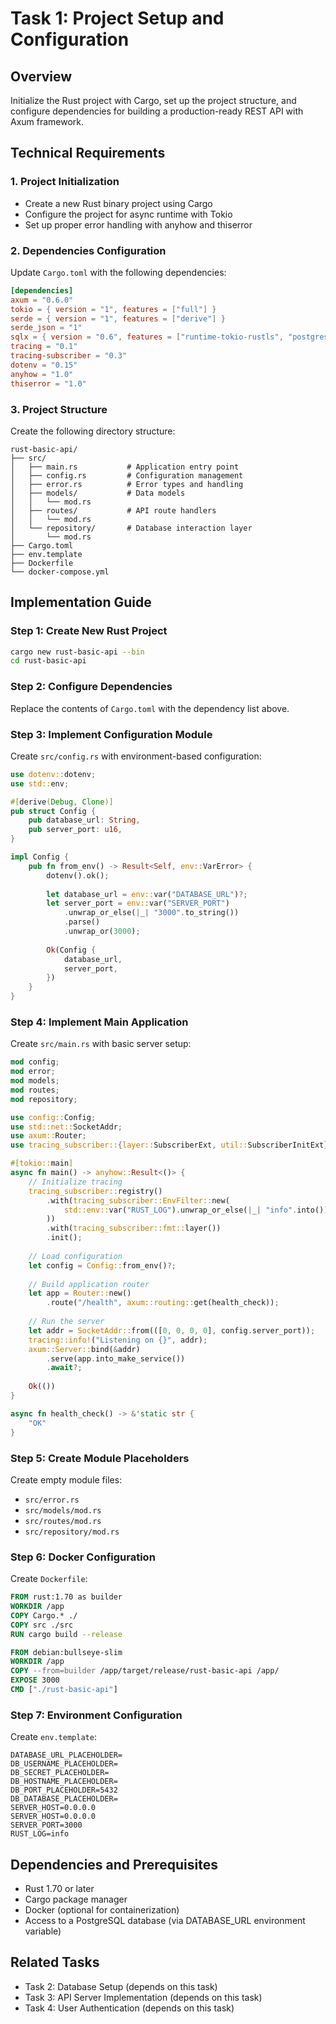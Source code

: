# Task 1: Project Setup and Configuration

## Overview
Initialize the Rust project with Cargo, set up the project structure, and configure dependencies for building a production-ready REST API with Axum framework.

## Technical Requirements

### 1. Project Initialization
- Create a new Rust binary project using Cargo
- Configure the project for async runtime with Tokio
- Set up proper error handling with anyhow and thiserror

### 2. Dependencies Configuration
Update `Cargo.toml` with the following dependencies:

```toml
[dependencies]
axum = "0.6.0"
tokio = { version = "1", features = ["full"] }
serde = { version = "1", features = ["derive"] }
serde_json = "1"
sqlx = { version = "0.6", features = ["runtime-tokio-rustls", "postgres", "chrono", "json"] }
tracing = "0.1"
tracing-subscriber = "0.3"
dotenv = "0.15"
anyhow = "1.0"
thiserror = "1.0"
```

### 3. Project Structure
Create the following directory structure:

```
rust-basic-api/
├── src/
│   ├── main.rs           # Application entry point
│   ├── config.rs         # Configuration management
│   ├── error.rs          # Error types and handling
│   ├── models/           # Data models
│   │   └── mod.rs
│   ├── routes/           # API route handlers
│   │   └── mod.rs
│   └── repository/       # Database interaction layer
│       └── mod.rs
├── Cargo.toml
├── env.template
├── Dockerfile
└── docker-compose.yml
```

## Implementation Guide

### Step 1: Create New Rust Project
```bash
cargo new rust-basic-api --bin
cd rust-basic-api
```

### Step 2: Configure Dependencies
Replace the contents of `Cargo.toml` with the dependency list above.

### Step 3: Implement Configuration Module
Create `src/config.rs` with environment-based configuration:

```rust
use dotenv::dotenv;
use std::env;

#[derive(Debug, Clone)]
pub struct Config {
    pub database_url: String,
    pub server_port: u16,
}

impl Config {
    pub fn from_env() -> Result<Self, env::VarError> {
        dotenv().ok();
        
        let database_url = env::var("DATABASE_URL")?;
        let server_port = env::var("SERVER_PORT")
            .unwrap_or_else(|_| "3000".to_string())
            .parse()
            .unwrap_or(3000);
            
        Ok(Config {
            database_url,
            server_port,
        })
    }
}
```

### Step 4: Implement Main Application
Create `src/main.rs` with basic server setup:

```rust
mod config;
mod error;
mod models;
mod routes;
mod repository;

use config::Config;
use std::net::SocketAddr;
use axum::Router;
use tracing_subscriber::{layer::SubscriberExt, util::SubscriberInitExt};

#[tokio::main]
async fn main() -> anyhow::Result<()> {
    // Initialize tracing
    tracing_subscriber::registry()
        .with(tracing_subscriber::EnvFilter::new(
            std::env::var("RUST_LOG").unwrap_or_else(|_| "info".into()),
        ))
        .with(tracing_subscriber::fmt::layer())
        .init();
    
    // Load configuration
    let config = Config::from_env()?;
    
    // Build application router
    let app = Router::new()
        .route("/health", axum::routing::get(health_check));
    
    // Run the server
    let addr = SocketAddr::from(([0, 0, 0, 0], config.server_port));
    tracing::info!("Listening on {}", addr);
    axum::Server::bind(&addr)
        .serve(app.into_make_service())
        .await?;
    
    Ok(())
}

async fn health_check() -> &'static str {
    "OK"
}
```

### Step 5: Create Module Placeholders
Create empty module files:
- `src/error.rs`
- `src/models/mod.rs`
- `src/routes/mod.rs`
- `src/repository/mod.rs`

### Step 6: Docker Configuration
Create `Dockerfile`:

```dockerfile
FROM rust:1.70 as builder
WORKDIR /app
COPY Cargo.* ./
COPY src ./src
RUN cargo build --release

FROM debian:bullseye-slim
WORKDIR /app
COPY --from=builder /app/target/release/rust-basic-api /app/
EXPOSE 3000
CMD ["./rust-basic-api"]
```

### Step 7: Environment Configuration
Create `env.template`:

<!-- gitleaks:allow -->

```
DATABASE_URL_PLACEHOLDER=
DB_USERNAME_PLACEHOLDER=
DB_SECRET_PLACEHOLDER=
DB_HOSTNAME_PLACEHOLDER=
DB_PORT_PLACEHOLDER=5432
DB_DATABASE_PLACEHOLDER=
SERVER_HOST=0.0.0.0
SERVER_HOST=0.0.0.0
SERVER_PORT=3000
RUST_LOG=info
```

## Dependencies and Prerequisites
- Rust 1.70 or later
- Cargo package manager
- Docker (optional for containerization)
- Access to a PostgreSQL database (via DATABASE_URL environment variable)

## Related Tasks
- Task 2: Database Setup (depends on this task)
- Task 3: API Server Implementation (depends on this task)
- Task 4: User Authentication (depends on this task)
